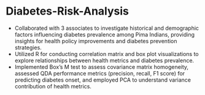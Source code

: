 # Diabetes-Risk-Analysis

- Collaborated with 3 associates to investigate historical and demographic factors influencing diabetes prevalence among Pima Indians, providing insights for health policy improvements and diabetes prevention strategies.
- Utilized R for conducting correlation matrix and box plot visualizations to explore relationships between health metrics and diabetes prevalence.
- Implemented Box’s M test to assess covariance matrix homogeneity, assessed QDA performance metrics (precision, recall, F1 score) for predicting diabetes onset, and employed PCA to understand variance contribution of health metrics.
